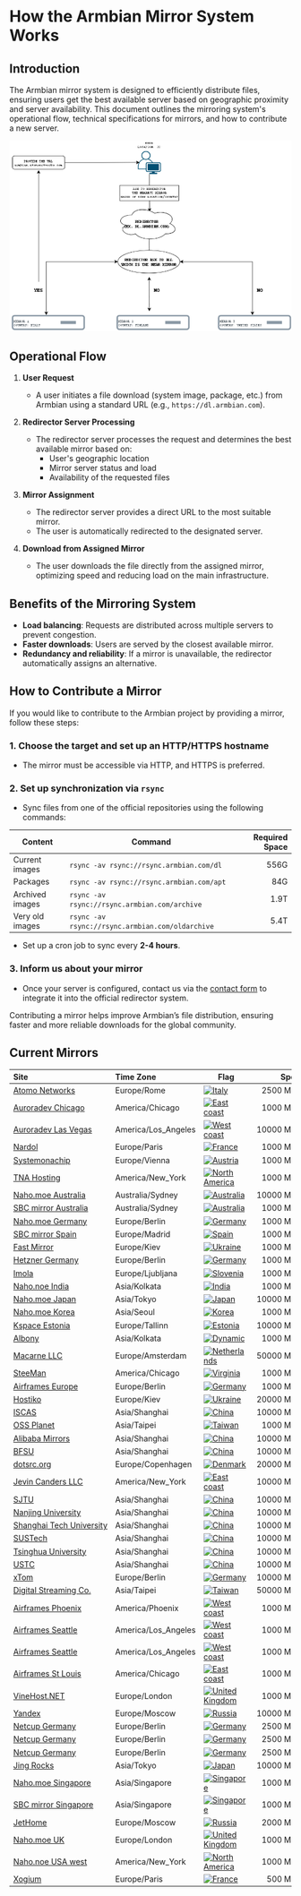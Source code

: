 # How the Armbian Mirror System Works  

## Introduction  
The Armbian mirror system is designed to efficiently distribute files, ensuring users get the best available server based on geographic proximity and server availability. This document outlines the mirroring system's operational flow, technical specifications for mirrors, and how to contribute a new server.

![armbian-mirror-explication](images/armbian-mirror-explication.png)

## Operational Flow  

1. **User Request**  
   - A user initiates a file download (system image, package, etc.) from Armbian using a standard URL (e.g., `https://dl.armbian.com`).  

2. **Redirector Server Processing**  
   - The redirector server processes the request and determines the best available mirror based on:  
     - User's geographic location  
     - Mirror server status and load  
     - Availability of the requested files  

3. **Mirror Assignment**  
   - The redirector server provides a direct URL to the most suitable mirror.  
   - The user is automatically redirected to the designated server.  

4. **Download from Assigned Mirror**  
   - The user downloads the file directly from the assigned mirror, optimizing speed and reducing load on the main infrastructure.  

## Benefits of the Mirroring System  
- **Load balancing**: Requests are distributed across multiple servers to prevent congestion.  
- **Faster downloads**: Users are served by the closest available mirror.  
- **Redundancy and reliability**: If a mirror is unavailable, the redirector automatically assigns an alternative.  

## How to Contribute a Mirror  
If you would like to contribute to the Armbian project by providing a mirror, follow these steps:  

### 1. Choose the target and set up an HTTP/HTTPS hostname  
   - The mirror must be accessible via HTTP, and HTTPS is preferred.  

### 2. Set up synchronization via `rsync`  
   - Sync files from one of the official repositories using the following commands:  

   | Content | Command | Required Space |  
   |---------|---------|---------------:|  
   | Current images | `rsync -av rsync://rsync.armbian.com/dl` | 556G |  
   | Packages | `rsync -av rsync://rsync.armbian.com/apt` | 84G |  
   | Archived images | `rsync -av rsync://rsync.armbian.com/archive` | 1.9T |  
   | Very old images | `rsync -av rsync://rsync.armbian.com/oldarchive` | 5.4T |  

   - Set up a cron job to sync every **2-4 hours**.  

### 3. Inform us about your mirror  
   - Once your server is configured, contact us via the [contact form](https://www.armbian.com/contact/) to integrate it into the official redirector system.  

Contributing a mirror helps improve Armbian’s file distribution, ensuring faster and more reliable downloads for the global community.  



## Current Mirrors

| Site | Time Zone | Flag | Speed  | Packages | Images | Archive | Rsync |
|:-----|:----------|------|-------:|:--------:|:------:|:-------:|:-----:|
| [Atomo&nbsp;Networks](https://armbian.atomonetworks.com) | Europe/Rome | [![Italy](https://flagsapi.com/IT/shiny/32.png)](https://www.openstreetmap.org/search?lat=38.157745&lon=13.195175) | 2500&nbsp;Mbps | :white_check_mark: | :white_check_mark: | :white_check_mark: | :white_check_mark: |
| [Auroradev&nbsp;Chicago](https://armbian.chi.auroradev.org) | America/Chicago | [![East coast](https://flagsapi.com/US/shiny/32.png)](https://www.openstreetmap.org/search?lat=41.881832&lon=-87.623177) | 1000&nbsp;Mbps | :white_check_mark: | :white_check_mark: |  |  |
| [Auroradev&nbsp;Las&nbsp;Vegas](https://armbian.lv.auroradev.org) | America/Los_Angeles | [![West coast](https://flagsapi.com/US/shiny/32.png)](https://www.openstreetmap.org/search?lat=36.18811&lon=-115.176468) | 10000&nbsp;Mbps | :white_check_mark: | :white_check_mark: | :white_check_mark: | :white_check_mark: |
| [Nardol](https://armbian.nardol.ovh) | Europe/Paris | [![France](https://flagsapi.com/FR/shiny/32.png)](https://www.openstreetmap.org/search?lat=48.8582&lon=2.3387) | 1000&nbsp;Mbps | :white_check_mark: | :white_check_mark: |  |  |
| [Systemonachip](https://armbian.systemonachip.net) | Europe/Vienna | [![Austria](https://flagsapi.com/AT/shiny/32.png)](https://www.openstreetmap.org/search?lat=48.3003&lon=16.3441) | 1000&nbsp;Mbps | :white_check_mark: | :white_check_mark: | :white_check_mark: |  |
| [TNA&nbsp;Hosting](https://armbian.tnahosting.net) | America/New_York | [![North America](https://flagsapi.com/US/shiny/32.png)](https://www.openstreetmap.org/search?lat=42.112&lon=-88.0353) | 1000&nbsp;Mbps | :white_check_mark: | :white_check_mark: | :white_check_mark: |  |
| [Naho.moe&nbsp;Australia](https://au.mirrors.naho.moe) | Australia/Sydney | [![Australia](https://flagsapi.com/AU/shiny/32.png)](https://www.openstreetmap.org/search?lat=-33.8678&lon=151.207) | 10000&nbsp;Mbps | :x: | :x: |  |  |
| [SBC&nbsp;mirror&nbsp;Australia](https://au.sbcmirror.org) | Australia/Sydney | [![Australia](https://flagsapi.com/AU/shiny/32.png)](https://www.openstreetmap.org/search?lat=-33.8715&lon=151.2006) | 1000&nbsp;Mbps | :white_check_mark: | :white_check_mark: |  |  |
| [Naho.moe&nbsp;Germany](https://de.mirrors.naho.moe) | Europe/Berlin | [![Germany](https://flagsapi.com/DE/shiny/32.png)](https://www.openstreetmap.org/search?lat=49.4453&lon=11.0222) | 1000&nbsp;Mbps | :x: | :x: |  |  |
| [SBC&nbsp;mirror&nbsp;Spain](https://es.sbcmirror.org) | Europe/Madrid | [![Spain](https://flagsapi.com/ES/shiny/32.png)](https://www.openstreetmap.org/search?lat=40.4163&lon=-3.6934) | 1000&nbsp;Mbps | :white_check_mark: | :white_check_mark: |  |  |
| [Fast&nbsp;Mirror](https://fastmirror.pp.ua) | Europe/Kiev | [![Ukraine](https://flagsapi.com/UA/shiny/32.png)](https://www.openstreetmap.org/search?lat=50.458&lon=30.5303) | 1000&nbsp;Mbps | :white_check_mark: | :white_check_mark: |  |  |
| [Hetzner&nbsp;Germany](https://fi.mirror.armbian.de) | Europe/Berlin | [![Germany](https://flagsapi.com/FI/shiny/32.png)](https://www.openstreetmap.org/search?lat=51.2993&lon=9.491) | 1000&nbsp;Mbps | :white_check_mark: | :white_check_mark: | :white_check_mark: | :white_check_mark: |
| [Imola](https://imola.armbian.com) | Europe/Ljubljana | [![Slovenia](https://flagsapi.com/SI/shiny/32.png)](https://www.openstreetmap.org/search?lat=46.081638&lon=14.526054) | 1000&nbsp;Mbps | :white_check_mark: | :white_check_mark: | :white_check_mark: |  |
| [Naho.noe&nbsp;India](https://in.mirrors.naho.moe) | Asia/Kolkata | [![India](https://flagsapi.com/US/shiny/32.png)](https://www.openstreetmap.org/search?lat=19.0728&lon=72.8826) | 1000&nbsp;Mbps | :x: | :x: |  |  |
| [Naho.moe&nbsp;Japan](https://jp.mirrors.naho.moe) | Asia/Tokyo | [![Japan](https://flagsapi.com/JP/shiny/32.png)](https://www.openstreetmap.org/search?lat=35.6895&lon=139.6923) | 10000&nbsp;Mbps | :x: | :x: |  |  |
| [Naho.moe&nbsp;Korea](https://kr.mirrors.naho.moe) | Asia/Seoul | [![Korea](https://flagsapi.com/KR/shiny/32.png)](https://www.openstreetmap.org/search?lat=37.499177&lon=126.922828) | 1000&nbsp;Mbps | :x: | :x: |  |  |
| [Kspace&nbsp;Estonia](https://k-space.ee.armbian.com) | Europe/Tallinn | [![Estonia](https://flagsapi.com/EE/shiny/32.png)](https://www.openstreetmap.org/search?lat=59.397987&lon=24.661898) | 10000&nbsp;Mbps | :white_check_mark: | :white_check_mark: | :white_check_mark: | :white_check_mark: |
| [Albony](https://mirror.albony.in) | Asia/Kolkata | [![Dynamic](https://flagsapi.com/IN/shiny/32.png)](https://www.openstreetmap.org/search?lat=null&lon=null) | 1000&nbsp;Mbps | :white_check_mark: |  |  |  |
| [Macarne&nbsp;LLC](https://mirror.ams.macarne.com/armbian) | Europe/Amsterdam | [![Netherlands](https://flagsapi.com/US/shiny/32.png)](https://www.openstreetmap.org/search?lat=52.3785&lon=4.9) | 50000&nbsp;Mbps | :white_check_mark: | :white_check_mark: | :white_check_mark: |  |
| [SteeMan](https://mirror.dogmantech.com) | America/Chicago | [![Virginia](https://flagsapi.com/US/shiny/32.png)](https://www.openstreetmap.org/search?lat=42.9633&lon=-85.6679) | 1000&nbsp;Mbps | :x: |  |  |  |
| [Airframes&nbsp;Europe](https://mirror-eu-de1.armbian.airframes.io) | Europe/Berlin | [![Germany](https://flagsapi.com/NL/shiny/32.png)](https://www.openstreetmap.org/search?lat=49.405&lon=11.1617) | 1000&nbsp;Mbps | :x: | :x: |  |  |
| [Hostiko](https://mirror.hostiko.network) | Europe/Kiev | [![Ukraine](https://flagsapi.com/UA/shiny/32.png)](https://www.openstreetmap.org/search?lat=50.4547&lon=30.5238) | 20000&nbsp;Mbps | :white_check_mark: | :white_check_mark: |  |  |
| [ISCAS](https://mirror.iscas.ac.cn) | Asia/Shanghai | [![China](https://flagsapi.com/CN/shiny/32.png)](https://www.openstreetmap.org/search?lat=39.9075&lon=116.3971) | 10000&nbsp;Mbps | :white_check_mark: | :white_check_mark: |  |  |
| [OSS&nbsp;Planet](https://mirror.ossplanet.net) | Asia/Taipei | [![Taiwan](https://flagsapi.com/TW/shiny/32.png)](https://www.openstreetmap.org/search?lat=24.0&lon=121.0) | 1000&nbsp;Mbps | :white_check_mark: |  |  |  |
| [Alibaba&nbsp;Mirrors](https://mirrors.aliyun.com) | Asia/Shanghai | [![China](https://flagsapi.com/US/shiny/32.png)](https://www.openstreetmap.org/search?lat=34.7732&lon=113.722) | 10000&nbsp;Mbps | :white_check_mark: | :white_check_mark: |  |  |
| [BFSU](https://mirrors.bfsu.edu.cn) | Asia/Shanghai | [![China](https://flagsapi.com/CN/shiny/32.png)](https://www.openstreetmap.org/search?lat=39.911&lon=116.395) | 10000&nbsp;Mbps | :white_check_mark: | :white_check_mark: |  |  |
| [dotsrc.org](https://mirrors.dotsrc.org) | Europe/Copenhagen | [![Denmark](https://flagsapi.com/DK/shiny/32.png)](https://www.openstreetmap.org/search?lat=55.6802&lon=12.5892) | 20000&nbsp;Mbps | :white_check_mark: | :white_check_mark: |  |  |
| [Jevin&nbsp;Canders&nbsp;LLC](https://mirrors.jevincanders.net) | America/New_York | [![East coast](https://flagsapi.com/US/shiny/32.png)](https://www.openstreetmap.org/search?lat=42.8868&lon=-78.8787) | 10000&nbsp;Mbps | :white_check_mark: | :white_check_mark: |  |  |
| [SJTU](https://mirror.sjtu.edu.cn) | Asia/Shanghai | [![China](https://flagsapi.com/CN/shiny/32.png)](https://www.openstreetmap.org/search?lat=34.7732&lon=113.722) | 10000&nbsp;Mbps | :white_check_mark: |  |  |  |
| [Nanjing&nbsp;University](https://mirrors.nju.edu.cn) | Asia/Shanghai | [![China](https://flagsapi.com/CN/shiny/32.png)](https://www.openstreetmap.org/search?lat=34.7732&lon=113.722) | 10000&nbsp;Mbps | :white_check_mark: | :white_check_mark: |  |  |
| [Shanghai&nbsp;Tech&nbsp;University](https://mirrors.shanghaitech.edu.cn) | Asia/Shanghai | [![China](https://flagsapi.com/CN/shiny/32.png)](https://www.openstreetmap.org/search?lat=34.7732&lon=113.722) | 10000&nbsp;Mbps | :white_check_mark: | :white_check_mark: |  |  |
| [SUSTech](https://mirrors.sustech.edu.cn) | Asia/Shanghai | [![China](https://flagsapi.com/CN/shiny/32.png)](https://www.openstreetmap.org/search?lat=22.2767&lon=113.5788) | 10000&nbsp;Mbps | :white_check_mark: |  |  |  |
| [Tsinghua&nbsp;University](https://mirrors.tuna.tsinghua.edu.cn) | Asia/Shanghai | [![China](https://flagsapi.com/CN/shiny/32.png)](https://www.openstreetmap.org/search?lat=34.7732&lon=113.722) | 10000&nbsp;Mbps | :white_check_mark: | :white_check_mark: |  |  |
| [USTC](https://mirrors.ustc.edu.cn) | Asia/Shanghai | [![China](https://flagsapi.com/CN/shiny/32.png)](https://www.openstreetmap.org/search?lat=34.7732&lon=113.722) | 10000&nbsp;Mbps | :white_check_mark: | :white_check_mark: |  |  |
| [xTom](https://mirrors.xtom.de) | Europe/Berlin | [![Germany](https://flagsapi.com/DE/shiny/32.png)](https://www.openstreetmap.org/search?lat=51.2215&lon=6.7762) | 10000&nbsp;Mbps | :white_check_mark: |  |  |  |
| [Digital&nbsp;Streaming&nbsp;Co.](https://mirror.twds.com.tw) | Asia/Taipei | [![Taiwan](https://flagsapi.com/TW/shiny/32.png)](https://www.openstreetmap.org/search?lat=25.0382&lon=121.5636) | 50000&nbsp;Mbps | :white_check_mark: | :white_check_mark: |  |  |
| [Airframes&nbsp;Phoenix](https://mirror-us-phx1.armbian.airframes.io) | America/Phoenix | [![West coast](https://flagsapi.com/US/shiny/32.png)](https://www.openstreetmap.org/search?lat=33.4413&lon=-112.0421) | 1000&nbsp;Mbps | :x: | :x: |  |  |
| [Airframes&nbsp;Seattle](https://mirror-us-sea1.armbian.airframes.io) | America/Los_Angeles | [![West coast](https://flagsapi.com/US/shiny/32.png)](https://www.openstreetmap.org/search?lat=47.6034&lon=-122.3414) | 1000&nbsp;Mbps | :x: | :x: |  |  |
| [Airframes&nbsp;Seattle](https://mirror-us-sea2.armbian.airframes.io) | America/Los_Angeles | [![West coast](https://flagsapi.com/US/shiny/32.png)](https://www.openstreetmap.org/search?lat=47.6034&lon=-122.3414) | 1000&nbsp;Mbps | :x: | :x: |  |  |
| [Airframes&nbsp;St&nbsp;Louis](https://mirror-us-stl1.armbian.airframes.io) | America/Chicago | [![East coast](https://flagsapi.com/US/shiny/32.png)](https://www.openstreetmap.org/search?lat=38.6287&lon=-90.1988) | 1000&nbsp;Mbps | :white_check_mark: | :white_check_mark: |  |  |
| [VineHost.NET](https://mirror.vinehost.net/armbian) | Europe/London | [![United Kingdom](https://flagsapi.com/US/shiny/32.png)](https://www.openstreetmap.org/search?lat=54.1448&lon=-0.1555) | 1000&nbsp;Mbps | :white_check_mark: | :white_check_mark: |  |  |
| [Yandex](https://mirror.yandex.ru/mirrors/armbian) | Europe/Moscow | [![Russia](https://flagsapi.com/US/shiny/32.png)](https://www.openstreetmap.org/search?lat=55.7483&lon=37.6171) | 10000&nbsp;Mbps |  | :white_check_mark: | :white_check_mark: |  |
| [Netcup&nbsp;Germany](https://netcup-01.armbian.com) | Europe/Berlin | [![Germany](https://flagsapi.com/AT/shiny/32.png)](https://www.openstreetmap.org/search?lat=49.4478&lon=11.0683) | 2500&nbsp;Mbps | :white_check_mark: | :white_check_mark: |  |  |
| [Netcup&nbsp;Germany](https://netcup-02.armbian.com) | Europe/Berlin | [![Germany](https://flagsapi.com/AT/shiny/32.png)](https://www.openstreetmap.org/search?lat=49.4478&lon=11.0683) | 2500&nbsp;Mbps | :white_check_mark: |  |  |  |
| [Netcup&nbsp;Germany](https://netcup.armbian.com) | Europe/Berlin | [![Germany](https://flagsapi.com/DE/shiny/32.png)](https://www.openstreetmap.org/search?lat=49.4478&lon=11.0683) | 2500&nbsp;Mbps | :white_check_mark: |  |  |  |
| [Jing&nbsp;Rocks](https://repo.jing.rocks) | Asia/Tokyo | [![Japan](https://flagsapi.com/JP/shiny/32.png)](https://www.openstreetmap.org/search?lat=35.652832&lon=139.839478) | 10000&nbsp;Mbps | :white_check_mark: | :white_check_mark: |  |  |
| [Naho.moe&nbsp;Singapore](https://sg.mirrors.naho.moe) | Asia/Singapore | [![Singapore](https://flagsapi.com/SG/shiny/32.png)](https://www.openstreetmap.org/search?lat=1.29&lon=103.8551) | 1000&nbsp;Mbps | :x: | :x: |  |  |
| [SBC&nbsp;mirror&nbsp;Singapore](https://sg.sbcmirror.org) | Asia/Singapore | [![Singapore](https://flagsapi.com/SG/shiny/32.png)](https://www.openstreetmap.org/search?lat=1.3673&lon=103.8014) | 1000&nbsp;Mbps | :white_check_mark: | :white_check_mark: |  |  |
| [JetHome](https://stpete-mirror.armbian.com) | Europe/Moscow | [![Russia](https://flagsapi.com/RU/shiny/32.png)](https://www.openstreetmap.org/search?lat=59.9417&lon=30.3096) | 2000&nbsp;Mbps | :white_check_mark: | :white_check_mark: | :white_check_mark: |  |
| [Naho.moe&nbsp;UK](https://uk.mirrors.naho.moe) | Europe/London | [![United Kingdom](https://flagsapi.com/GB/shiny/32.png)](https://www.openstreetmap.org/search?lat=51.5085&lon=-0.1257) | 1000&nbsp;Mbps | :x: | :x: |  |  |
| [Naho.noe&nbsp;USA&nbsp;west](https://wa.mirrors.naho.moe) | America/New_York | [![North America](https://flagsapi.com/US/shiny/32.png)](https://www.openstreetmap.org/search?lat=47.6062&lon=-122.3321) | 1000&nbsp;Mbps | :x: | :x: |  |  |
| [Xogium](https://xogium.performanceservers.nl) | Europe/Paris | [![France](https://flagsapi.com/NL/shiny/32.png)](https://www.openstreetmap.org/search?lat=48.5144&lon=-2.768) | 500&nbsp;Mbps | :white_check_mark: | :white_check_mark: | :white_check_mark: |  |
